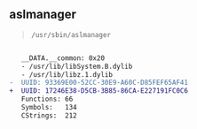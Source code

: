 ## aslmanager

> `/usr/sbin/aslmanager`

```diff

   __DATA.__common: 0x20
   - /usr/lib/libSystem.B.dylib
   - /usr/lib/libz.1.dylib
-  UUID: 93369E00-52CC-30E9-A60C-D85FEF65AF41
+  UUID: 17246E38-D5CB-3B85-86CA-E227191FC0C6
   Functions: 66
   Symbols:   134
   CStrings:  212

```
